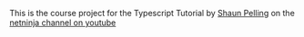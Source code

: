 This is the course project for the Typescript Tutorial by [Shaun Pelling](https://github.com/iamshaunjp) on the [netninja channel on youtube](https://youtube.com/playlist?list=PL4cUxeGkcC9gUgr39Q_yD6v-bSyMwKPUI)